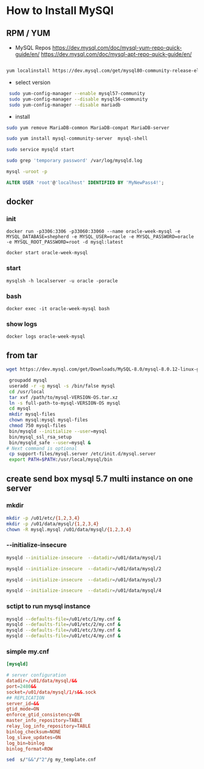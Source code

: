 # How to Install MySQl 

## RPM / YUM 

* MySQL Repos
https://dev.mysql.com/doc/mysql-yum-repo-quick-guide/en/ 
https://dev.mysql.com/doc/mysql-apt-repo-quick-guide/en/


```bash 

yum localinstall https://dev.mysql.com/get/mysql80-community-release-el7-1.noarch.rpm

```
* select version 

```bash 
 sudo yum-config-manager --enable mysql57-community
 sudo yum-config-manager --disable mysql56-community
 sudo yum-config-manager --disable mariadb
```
* install 

```bash
sudo yum remove MariaDB-common MariaDB-compat MariaDB-server

sudo yum install mysql-community-server  mysql-shell
```

```bash
sudo service mysqld start
```

```bash
sudo grep 'temporary password' /var/log/mysqld.log
```

```bash 
mysql -uroot -p

```

```sql 
ALTER USER 'root'@'localhost' IDENTIFIED BY 'MyNewPass4!';
```




## docker 

### init 
```
docker run -p3306:3306 -p33060:33060 --name oracle-week-mysql -e MYSQL_DATABASE=shepherd -e MYSQL_USER=oracle -e MYSQL_PASSWORD=oracle -e MYSQL_ROOT_PASSWORD=root -d mysql:latest
```

```
docker start oracle-week-mysql
```
### start 
```
mysqlsh -h localserver -u oracle -poracle
```
### bash 
```
docker exec -it oracle-week-mysql bash
```
### show logs 
```
docker logs oracle-week-mysql
```


## from tar 

```bash 
wget https://dev.mysql.com/get/Downloads/MySQL-8.0/mysql-8.0.12-linux-glibc2.12-x86_64.tar.xz
```

```bash
 groupadd mysql
 useradd -r -g mysql -s /bin/false mysql
 cd /usr/local
 tar xvf /path/to/mysql-VERSION-OS.tar.xz
 ln -s full-path-to-mysql-VERSION-OS mysql
 cd mysql
 mkdir mysql-files
 chown mysql:mysql mysql-files
 chmod 750 mysql-files
 bin/mysqld --initialize --user=mysql
 bin/mysql_ssl_rsa_setup
 bin/mysqld_safe --user=mysql &
# Next command is optional
 cp support-files/mysql.server /etc/init.d/mysql.server
 export PATH=$PATH:/usr/local/mysql/bin
```


## create send box mysql 5.7 multi instance on one server 

### mkdir
```bash
mkdir -p /u01/etc/{1,2,3,4}
mkdir -p /u01/data/mysql/{1,2,3,4}
chown -R mysql.mysql /u01/data/mysql/{1,2,3,4}
```

### --initialize-insecure

```bash
mysqld --initialize-insecure  --datadir=/u01/data/mysql/1

mysqld --initialize-insecure  --datadir=/u01/data/mysql/2

mysqld --initialize-insecure  --datadir=/u01/data/mysql/3

mysqld --initialize-insecure  --datadir=/u01/data/mysql/4


```

### sctipt to run mysql instance 

```bash
mysqld --defaults-file=/u01/etc/1/my.cnf &
mysqld --defaults-file=/u01/etc/2/my.cnf &
mysqld --defaults-file=/u01/etc/3/my.cnf &
mysqld --defaults-file=/u01/etc/4/my.cnf &

```



### simple my.cnf 

```conf
[mysqld]

# server configuration
datadir=/u01/data/mysql/&&
port=2480&&
socket=/u01/data/mysql/1/s&&.sock
## REPLICATION
server_id=&&
gtid_mode=ON
enforce_gtid_consistency=ON
master_info_repository=TABLE
relay_log_info_repository=TABLE
binlog_checksum=NONE
log_slave_updates=ON
log_bin=binlog
binlog_format=ROW

```

```bash
sed  s/"&&"/"2"/g my_template.cnf
```